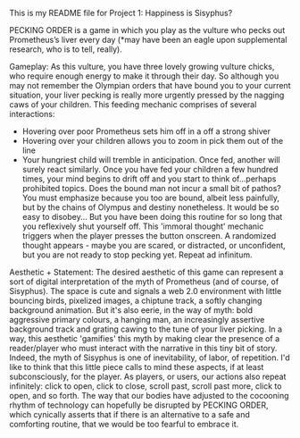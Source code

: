 This is my README file for Project 1: Happiness is Sisyphus?


PECKING ORDER is a game in which you play as the vulture who pecks out Prometheus’s liver every day (*may have been an eagle upon supplemental research, who is to tell, really).

Gameplay:
 As this vulture, you have three lovely growing vulture chicks, who require enough energy to make it through their day. So although you may not remember the Olympian orders that have bound you to your current situation, your liver pecking is really more urgently pressed by the nagging caws of your children. 
This feeding mechanic comprises of several interactions:
- Hovering over poor Prometheus sets him off in a off a strong shiver
- Hovering over your children allows you to zoom in pick them out of the line
- Your hungriest child will tremble in anticipation. Once fed, another will surely react similarly. 
Once you have fed your children a few hundred times, your mind begins to drift off and you start to think of...perhaps prohibited topics. Does the bound man not incur a small bit of pathos? You must emphasize because you too are bound, albeit less painfully, but by the chains of Olympus and destiny nonetheless. It would be so easy to disobey... But you have been doing this routine for so long that you reflexively shut yourself off. 
This 'immoral thought' mechanic triggers when the player presses the button onscreen. A randomized thought appears - maybe you are scared, or distracted, or unconfident, but you are not ready to stop pecking yet. 
Repeat ad infinitum. 

Aesthetic + Statement: 
The desired aesthetic of this game can represent a sort of digital interpretation of the myth of Prometheus (and of course, of Sisyphus). The space is cute and signals a web 2.0 environment with little bouncing birds, pixelized images, a chiptune track, a softly changing background animation. But it's also eerie, in the way of myth: bold aggressive primary colours, a hanging man, an increasingly assertive background track and grating cawing to the tune of your liver picking. 
In a way, this aesthetic 'gamifies' this myth by making clear the presence of a reader/player who must interact with the narrative in this tiny bit of story. Indeed, the myth of Sisyphus is one of inevitability, of labor, of repetition. I'd like to think that this little piece calls to mind these aspects, if at least subconsciously, for the player. As players, or users, our actions also repeat infinitely: click to open, click to close, scroll past, scroll past more, click to open, and so forth. The way that our bodies have adjusted to the cocooning rhythm of technology can hopefully be disrupted by PECKING ORDER, which cynically asserts that if there is an alternative to a safe and comforting routine, that we would be too fearful to embrace it. 

